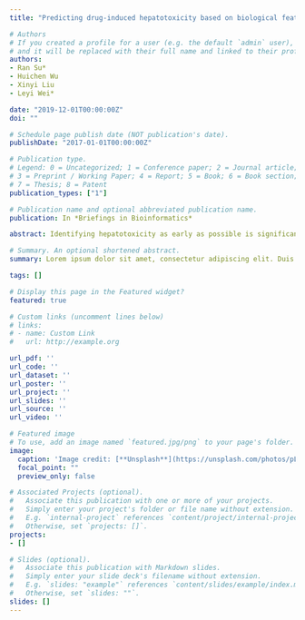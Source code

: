 ```yaml
---
title: "Predicting drug-induced hepatotoxicity based on biological feature maps and diverse classification strategies"

# Authors
# If you created a profile for a user (e.g. the default `admin` user), write the username (folder name) here 
# and it will be replaced with their full name and linked to their profile.
authors:
- Ran Su*
- Huichen Wu
- Xinyi Liu
- Leyi Wei*

date: "2019-12-01T00:00:00Z"
doi: ""

# Schedule page publish date (NOT publication's date).
publishDate: "2017-01-01T00:00:00Z"

# Publication type.
# Legend: 0 = Uncategorized; 1 = Conference paper; 2 = Journal article;
# 3 = Preprint / Working Paper; 4 = Report; 5 = Book; 6 = Book section;
# 7 = Thesis; 8 = Patent
publication_types: ["1"]

# Publication name and optional abbreviated publication name.
publication: In *Briefings in Bioinformatics*

abstract: Identifying hepatotoxicity as early as possible is significant in drug development. In this study, we developed a drug-induced hepatotoxicity prediction model taking account of both the biological context and the computational efficacy based on toxicogenomics data. Specifically, we proposed a novel gene selection algorithm considering gene’s participation, named BioCB, to choose the discriminative genes and make more efficient prediction. Then instead of using the raw gene expression levels to characterize each drug, we developed a two-dimensional biological process feature pattern map to represent each drug. Then we employed two strategies to handle the maps and identify the hepatotoxicity, the direct use of maps, named Two-dim branch, and vectorization of maps, named One-dim branch. The two strategies subsequently used the deep convolutional neural networks and LightGBM as predictors, respectively. Additionally, we here for the first time proposed a stacked vectorized gene matrix, which was more predictive than the raw gene matrix. Results validated on both in vivo and in vitro data from two public data sets, the TG-GATES and DrugMatrix, show that the proposed One-dim branch outperforms the deep framework, the Two-dim branch, and has achieved high accuracy and efficiency. The implementation of the proposed method is available at https://github.com/RanSuLab/Hepatotoxicity.

# Summary. An optional shortened abstract.
summary: Lorem ipsum dolor sit amet, consectetur adipiscing elit. Duis posuere tellus ac convallis placerat. Proin tincidunt magna sed ex sollicitudin condimentum.

tags: []

# Display this page in the Featured widget?
featured: true

# Custom links (uncomment lines below)
# links:
# - name: Custom Link
#   url: http://example.org

url_pdf: ''
url_code: ''
url_dataset: ''
url_poster: ''
url_project: ''
url_slides: ''
url_source: ''
url_video: ''

# Featured image
# To use, add an image named `featured.jpg/png` to your page's folder. 
image:
  caption: 'Image credit: [**Unsplash**](https://unsplash.com/photos/pLCdAaMFLTE)'
  focal_point: ""
  preview_only: false

# Associated Projects (optional).
#   Associate this publication with one or more of your projects.
#   Simply enter your project's folder or file name without extension.
#   E.g. `internal-project` references `content/project/internal-project/index.md`.
#   Otherwise, set `projects: []`.
projects:
- []

# Slides (optional).
#   Associate this publication with Markdown slides.
#   Simply enter your slide deck's filename without extension.
#   E.g. `slides: "example"` references `content/slides/example/index.md`.
#   Otherwise, set `slides: ""`.
slides: []
---
```


